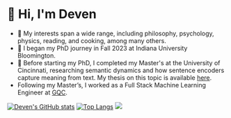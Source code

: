 # 👋 Hi, I'm Deven

- 👀 My interests span a wide range, including philosophy, psychology, physics, reading, and cooking, among many others.
- 👀 I began my PhD journey in Fall 2023 at Indiana University Bloomington.
- 🌱 Before starting my PhD, I completed my Master's at the University of Cincinnati, researching semantic dynamics and how sentence encoders capture meaning from text. My thesis on this topic is available [here](https://etd.ohiolink.edu/acprod/odb_etd/etd/r/1501/10?clear=10&p10_accession_num=ucin1637311155942699).
- Following my Master’s, I worked as a Full Stack Machine Learning Engineer at [GQC](https://gqc.com/).

[![Deven's GitHub stats](https://github-readme-stats-deven367.vercel.app/api?username=deven367&layout=compact&include_private=true)](https://github.com/anuraghazra/github-readme-stats)
[![Top Langs](https://github-readme-stats-deven367.vercel.app/api/top-langs/?username=deven367&layout=compact&hide=jupyter%20notebook)](https://github.com/anuraghazra/github-readme-stats)
![](https://komarev.com/ghpvc/?username=deven367)

<!---
deven367/deven367 is a ✨ special ✨ repository because its `README.md` (this file) appears on your GitHub profile.
You can click the Preview link to take a look at your changes.
--->
